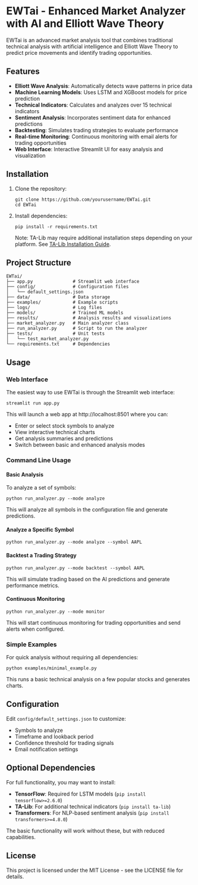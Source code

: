 # EWTai - Enhanced Market Analyzer with AI and Elliott Wave Theory

EWTai is an advanced market analysis tool that combines traditional technical analysis with artificial intelligence and Elliott Wave Theory to predict price movements and identify trading opportunities.

## Features

- **Elliott Wave Analysis**: Automatically detects wave patterns in price data
- **Machine Learning Models**: Uses LSTM and XGBoost models for price prediction
- **Technical Indicators**: Calculates and analyzes over 15 technical indicators
- **Sentiment Analysis**: Incorporates sentiment data for enhanced predictions
- **Backtesting**: Simulates trading strategies to evaluate performance
- **Real-time Monitoring**: Continuous monitoring with email alerts for trading opportunities
- **Web Interface**: Interactive Streamlit UI for easy analysis and visualization

## Installation

1. Clone the repository:
   ```
   git clone https://github.com/yourusername/EWTai.git
   cd EWTai
   ```

2. Install dependencies:
   ```
   pip install -r requirements.txt
   ```

   Note: TA-Lib may require additional installation steps depending on your platform. See [TA-Lib Installation Guide](https://github.com/mrjbq7/ta-lib).

## Project Structure

```
EWTai/
├── app.py               # Streamlit web interface
├── config/              # Configuration files
│   └── default_settings.json
├── data/                # Data storage
├── examples/            # Example scripts
├── logs/                # Log files
├── models/              # Trained ML models
├── results/             # Analysis results and visualizations
├── market_analyzer.py   # Main analyzer class
├── run_analyzer.py      # Script to run the analyzer
├── tests/               # Unit tests
│   └── test_market_analyzer.py
└── requirements.txt     # Dependencies
```

## Usage

### Web Interface

The easiest way to use EWTai is through the Streamlit web interface:

```
streamlit run app.py
```

This will launch a web app at http://localhost:8501 where you can:
- Enter or select stock symbols to analyze
- View interactive technical charts
- Get analysis summaries and predictions
- Switch between basic and enhanced analysis modes

### Command Line Usage

#### Basic Analysis

To analyze a set of symbols:

```
python run_analyzer.py --mode analyze
```

This will analyze all symbols in the configuration file and generate predictions.

#### Analyze a Specific Symbol

```
python run_analyzer.py --mode analyze --symbol AAPL
```

#### Backtest a Trading Strategy

```
python run_analyzer.py --mode backtest --symbol AAPL
```

This will simulate trading based on the AI predictions and generate performance metrics.

#### Continuous Monitoring

```
python run_analyzer.py --mode monitor
```

This will start continuous monitoring for trading opportunities and send alerts when configured.

### Simple Examples

For quick analysis without requiring all dependencies:

```
python examples/minimal_example.py
```

This runs a basic technical analysis on a few popular stocks and generates charts.

## Configuration

Edit `config/default_settings.json` to customize:

- Symbols to analyze
- Timeframe and lookback period
- Confidence threshold for trading signals
- Email notification settings

## Optional Dependencies

For full functionality, you may want to install:

- **TensorFlow**: Required for LSTM models (`pip install tensorflow>=2.6.0`)
- **TA-Lib**: For additional technical indicators (`pip install ta-lib`)
- **Transformers**: For NLP-based sentiment analysis (`pip install transformers>=4.8.0`)

The basic functionality will work without these, but with reduced capabilities.

## License

This project is licensed under the MIT License - see the LICENSE file for details.